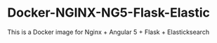 # Docker-NGINX-NG5-Flask-Elastic
This is a Docker image for Nginx + Angular 5 + Flask + Elasticksearch
